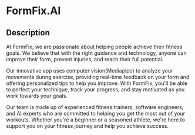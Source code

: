 # FormFix.AI

## Description

At FormFix, we are passionate about helping people achieve their fitness goals. We believe that with the right guidance and technology, anyone can improve their form, prevent injuries, and reach their full potential.

Our innovative app uses computer vision(Mediapipe) to analyze your movements during exercise, providing real-time feedback on your form and offering personalized tips to help you improve. With FormFix, you'll be able to perfect your technique, track your progress, and stay motivated as you work towards your goals.

Our team is made up of experienced fitness trainers, software engineers, and AI experts who are committed to helping you get the most out of your workouts. Whether you're a beginner or a seasoned athlete, we're here to support you on your fitness journey and help you achieve success.

